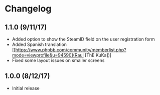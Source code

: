 # Changelog

## 1.1.0 (9/11/17)

* Added option to show the SteamID field on the user registration form
* Added Spanish translation [[https://www.phpbb.com/community/memberlist.php?mode=viewprofile&u=94590](Raul [ThE KuKa])]
* Fixed some layout issues on smaller screens

## 1.0.0 (8/12/17)

* Initial release
